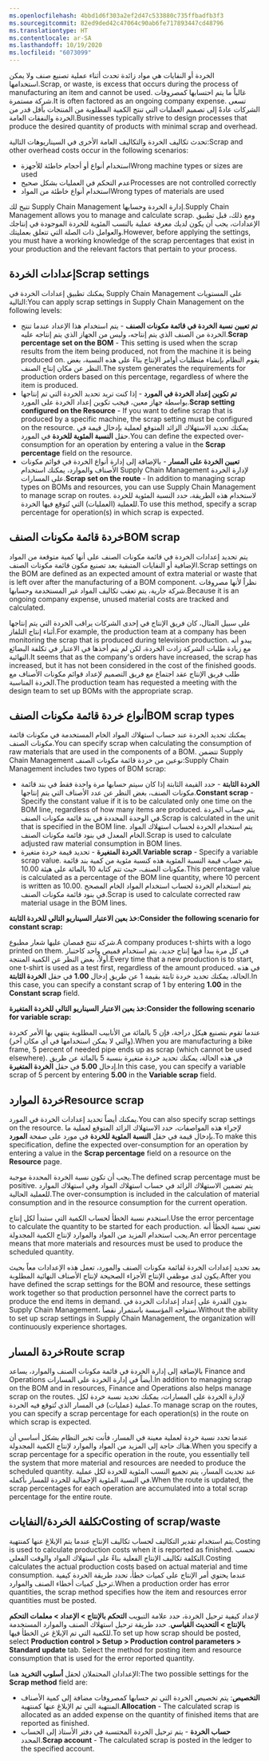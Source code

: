 ```yaml
---
ms.openlocfilehash: 4bbd1d6f303a2ef2d47c533880c735ffbadfb3f3
ms.sourcegitcommit: 82ed9ded42c47064c90ab6fe717893447cd48796
ms.translationtype: HT
ms.contentlocale: ar-SA
ms.lasthandoff: 10/19/2020
ms.locfileid: "6073099"
---
```

<span data-ttu-id="a05ac-101">الخردة أو النفايات هي مواد زائدة تحدث أثناء عملية تصنيع صنف ولا يمكن استخدامها.</span><span class="sxs-lookup"><span data-stu-id="a05ac-101">Scrap, or waste, is excess that occurs during the process of manufacturing an item and cannot be used.</span></span> <span data-ttu-id="a05ac-102">غالباً ما يتم احتسابها كمصروفات شركة مستمرة.</span><span class="sxs-lookup"><span data-stu-id="a05ac-102">It is often factored as an ongoing company expense.</span></span> <span data-ttu-id="a05ac-103">تسعى الشركات عادةً إلى تصميم العمليات التي تنتج الكمية المطلوبة من المنتجات بأقل قدر من الخردة والنفقات العامة.</span><span class="sxs-lookup"><span data-stu-id="a05ac-103">Businesses typically strive to design processes that produce the desired quantity of products with minimal scrap and overhead.</span></span>

<span data-ttu-id="a05ac-104">تحدث تكاليف الخردة والتكاليف العامة الأخرى في السيناريوهات التالية:</span><span class="sxs-lookup"><span data-stu-id="a05ac-104">Scrap and other overhead costs occur in the following scenarios:</span></span>

-   <span data-ttu-id="a05ac-105">استخدام أنواع أو أحجام خاطئة للأجهزة</span><span class="sxs-lookup"><span data-stu-id="a05ac-105">Wrong machine types or sizes are used</span></span>
-   <span data-ttu-id="a05ac-106">عدم التحكم في العمليات بشكل صحيح</span><span class="sxs-lookup"><span data-stu-id="a05ac-106">Processes are not controlled correctly</span></span>
-   <span data-ttu-id="a05ac-107">استخدام أنواع خاطئة من المواد</span><span class="sxs-lookup"><span data-stu-id="a05ac-107">Wrong types of materials are used</span></span>

<span data-ttu-id="a05ac-108">تتيح لك Supply Chain Management إدارة الخردة وحسابها.</span><span class="sxs-lookup"><span data-stu-id="a05ac-108">Supply Chain Management allows you to manage and calculate scrap.</span></span> <span data-ttu-id="a05ac-109">ومع ذلك، قبل تطبيق الإعدادات، يجب أن يكون لديك معرفة عملية بالنسب المئوية للخردة الموجودة في إنتاجك والعوامل ذات الصلة التي تتعلق بعمليتك.</span><span class="sxs-lookup"><span data-stu-id="a05ac-109">However, before applying the settings, you must have a working knowledge of the scrap percentages that exist in your production and the relevant factors that pertain to your process.</span></span>

## <a name="scrap-settings"></a><span data-ttu-id="a05ac-110">إعدادات الخردة</span><span class="sxs-lookup"><span data-stu-id="a05ac-110">Scrap settings</span></span> 

<span data-ttu-id="a05ac-111">يمكنك تطبيق إعدادات الخردة في Supply Chain Management على المستويات التالية:</span><span class="sxs-lookup"><span data-stu-id="a05ac-111">You can apply scrap settings in Supply Chain Management on the following levels:</span></span>

-   <span data-ttu-id="a05ac-112">**تم تعيين نسبة الخردة في قائمة مكونات الصنف** - يتم استخدام هذا الإعداد عندما تنتج الخردة من الصنف الذي يتم إنتاجه، وليس من الجهاز الذي يتم إنتاجه عليه.</span><span class="sxs-lookup"><span data-stu-id="a05ac-112">**Scrap percentage set on the BOM** - This setting is used when the scrap results from the item being produced, not from the machine it is being produced on.</span></span> <span data-ttu-id="a05ac-113">يقوم النظام بإنشاء متطلبات أوامر الإنتاج بناءً على هذه النسبة، بغض النظر عن مكان إنتاج الصنف.</span><span class="sxs-lookup"><span data-stu-id="a05ac-113">The system generates the requirements for production orders based on this percentage, regardless of where the item is produced.</span></span>
-   <span data-ttu-id="a05ac-114">**تم تكوين إعداد الخردة في المورد** - إذا كنت تريد تحديد الخردة التي تم إنتاجها بواسطة جهاز معين، فيجب تكوين إعداد الخردة على المورد.</span><span class="sxs-lookup"><span data-stu-id="a05ac-114">**Scrap setting configured on the Resource** - If you want to define scrap that is produced by a specific machine, the scrap setting must be configured on the resource.</span></span> <span data-ttu-id="a05ac-115">يمكنك تحديد الاستهلاك الزائد المتوقع لعملية بإدخال قيمة في حقل **النسبة المئوية للخردة** في المورد.</span><span class="sxs-lookup"><span data-stu-id="a05ac-115">You can define the expected over-consumption for an operation by entering a value in the **Scrap percentage** field on the resource.</span></span>
-   <span data-ttu-id="a05ac-116">**تعيين الخردة على المسار** - بالإضافة إلى إدارة أنواع الخردة في قوائم مكونات الأصناف والموارد، يمكنك استخدام Supply Chain Management لإدارة الخردة على المسارات.</span><span class="sxs-lookup"><span data-stu-id="a05ac-116">**Scrap set on the route** - In addition to managing scrap types on BOMs and resources, you can use Supply Chain Management to manage scrap on routes.</span></span> <span data-ttu-id="a05ac-117">لاستخدام هذه الطريقة، حدد النسبة المئوية للخردة للعملية (العمليات) التي تُتوقع فيها الخردة.</span><span class="sxs-lookup"><span data-stu-id="a05ac-117">To use this method, specify a scrap percentage for operation(s) in which scrap is expected.</span></span>

## <a name="bom-scrap"></a><span data-ttu-id="a05ac-118">خردة قائمة مكونات الصنف</span><span class="sxs-lookup"><span data-stu-id="a05ac-118">BOM scrap</span></span> 

<span data-ttu-id="a05ac-119">يتم تحديد إعدادات الخردة في قائمة مكونات الصنف على أنها كمية متوقعة من المواد الإضافية أو النفايات المتبقية بعد تصنيع مكون قائمة مكونات الصنف.</span><span class="sxs-lookup"><span data-stu-id="a05ac-119">Scrap settings on the BOM are defined as an expected amount of extra material or waste that is left over after the manufacturing of a BOM component.</span></span>
<span data-ttu-id="a05ac-120">نظراً لأنها مصروفات شركة جارية، يتم تعقب تكاليف المواد غير المستخدمة وحسابها.</span><span class="sxs-lookup"><span data-stu-id="a05ac-120">Because it is an ongoing company expense, unused material costs are tracked and calculated.</span></span>

<span data-ttu-id="a05ac-121">على سبيل المثال، كان فريق الإنتاج في إحدى الشركات يراقب الخردة التي يتم إنتاجها أثناء إنتاج التلفاز.</span><span class="sxs-lookup"><span data-stu-id="a05ac-121">For example, the production team at a company has been monitoring the scrap that is produced during television production.</span></span> <span data-ttu-id="a05ac-122">يبدو أنه مع زيادة طلبات الشركة زادت الخردة، لكن لم يتم أخذها في الاعتبار في تكلفة البضائع النهائية.</span><span class="sxs-lookup"><span data-stu-id="a05ac-122">It seems that as the company's orders have increased, the scrap has increased, but it has not been considered in the cost of the finished goods.</span></span> <span data-ttu-id="a05ac-123">طلب فريق الإنتاج عقد اجتماع مع فريق التصميم لإعداد قوائم مكونات الأصناف مع الخردة المناسبة.</span><span class="sxs-lookup"><span data-stu-id="a05ac-123">The production team has requested a meeting with the design team to set up BOMs with the appropriate scrap.</span></span>

## <a name="bom-scrap-types"></a><span data-ttu-id="a05ac-124">أنواع خردة قائمة مكونات الصنف</span><span class="sxs-lookup"><span data-stu-id="a05ac-124">BOM scrap types</span></span> 

<span data-ttu-id="a05ac-125">يمكنك تحديد الخردة عند حساب استهلاك المواد الخام المستخدمة في مكونات قائمة مكونات الصنف.</span><span class="sxs-lookup"><span data-stu-id="a05ac-125">You can specify scrap when calculating the consumption of raw materials that are used in the components of a BOM.</span></span> <span data-ttu-id="a05ac-126">تتضمن Supply Chain Management نوعين من خردة قائمة مكونات الصنف:</span><span class="sxs-lookup"><span data-stu-id="a05ac-126">Supply Chain Management includes two types of BOM scrap:</span></span>

-   <span data-ttu-id="a05ac-127">**الخردة الثابتة** - حدد القيمة الثابتة إذا كان سيتم حسابها مرة واحدة فقط في بند قائمة مكونات الصنف، بغض النظر عن عدد الأصناف التي يتم إنتاجها.</span><span class="sxs-lookup"><span data-stu-id="a05ac-127">**Constant scrap** - Specify the constant value if it is to be calculated only one time on the BOM line, regardless of how many items are produced.</span></span> <span data-ttu-id="a05ac-128">يتم حساب الخردة في الوحدة المحددة في بند قائمة مكونات الصنف.</span><span class="sxs-lookup"><span data-stu-id="a05ac-128">Scrap is calculated in the unit that is specified in the BOM line.</span></span> <span data-ttu-id="a05ac-129">يتم استخدام الخردة لحساب استهلاك المواد الخام المعدل في بنود قائمة مكونات الصنف.</span><span class="sxs-lookup"><span data-stu-id="a05ac-129">Scrap is used to calculate adjusted raw material consumption in BOM lines.</span></span>
-   <span data-ttu-id="a05ac-130">**الخردة المتغيرة** - تحديد قيمة خردة متغيرة.</span><span class="sxs-lookup"><span data-stu-id="a05ac-130">**Variable scrap** - Specify a variable scrap value.</span></span> <span data-ttu-id="a05ac-131">يتم حساب قيمة النسبة المئوية هذه كنسبة مئوية من كمية بند قائمة مكونات الصنف، حيث تتم كتابة 10 بالمائة على هيئة 10.00.</span><span class="sxs-lookup"><span data-stu-id="a05ac-131">This percentage value is calculated as a percentage of the BOM line quantity, where 10 percent is written as 10.00.</span></span> <span data-ttu-id="a05ac-132">يتم استخدام الخردة لحساب استخدام المواد الخام المصحح في بنود قائمة مكونات الصنف.</span><span class="sxs-lookup"><span data-stu-id="a05ac-132">Scrap is used to calculate corrected raw material usage in the BOM lines.</span></span>

<span data-ttu-id="a05ac-133">**خذ بعين الاعتبار السيناريو التالي للخردة الثابتة:**</span><span class="sxs-lookup"><span data-stu-id="a05ac-133">**Consider the following scenario for constant scrap:**</span></span>

<span data-ttu-id="a05ac-134">شركة تنتج قمصان عليها شعار مطبوع.</span><span class="sxs-lookup"><span data-stu-id="a05ac-134">A company produces t-shirts with a logo printed on them.</span></span> <span data-ttu-id="a05ac-135">في كل مرة يبدأ فيها إنتاج جديد، يتم استخدام قميص واحد كاختبار أولاً، بغض النظر عن الكمية المنتجة.</span><span class="sxs-lookup"><span data-stu-id="a05ac-135">Every time that a new production is to start, one t-shirt is used as a test first, regardless of the amount produced.</span></span> <span data-ttu-id="a05ac-136">في هذه الحالة، يمكنك تحديد خردة ثابتة بقيمة 1 عن طريق إدخال **1.00** في حقل **الخردة الثابتة**.</span><span class="sxs-lookup"><span data-stu-id="a05ac-136">In this case, you can specify a constant scrap of 1 by entering **1.00** in the **Constant scrap** field.</span></span>

<span data-ttu-id="a05ac-137">**خذ بعين الاعتبار السيناريو التالي للخردة المتغيرة:**</span><span class="sxs-lookup"><span data-stu-id="a05ac-137">**Consider the following scenario for variable scrap:**</span></span>

<span data-ttu-id="a05ac-138">عندما تقوم بتصنيع هيكل دراجة، فإن 5 بالمائة من الأنابيب المطلوبة ينتهي بها الأمر كخردة (والتي لا يمكن استخدامها في أي مكان آخر).</span><span class="sxs-lookup"><span data-stu-id="a05ac-138">When you are manufacturing a bike frame, 5 percent of needed pipe ends up as scrap (which cannot be used elsewhere).</span></span> <span data-ttu-id="a05ac-139">في هذه الحالة، يمكنك تحديد خردة متغيرة بنسبة 5 بالمائة عن طريق إدخال **5.00** في حقل **الخردة المتغيرة**.</span><span class="sxs-lookup"><span data-stu-id="a05ac-139">In this case, you can specify a variable scrap of 5 percent by entering **5.00** in the **Variable scrap** field.</span></span>

## <a name="resource-scrap"></a><span data-ttu-id="a05ac-140">خردة الموارد</span><span class="sxs-lookup"><span data-stu-id="a05ac-140">Resource scrap</span></span> 

<span data-ttu-id="a05ac-141">يمكنك أيضاً تحديد إعدادات الخردة في المورد.</span><span class="sxs-lookup"><span data-stu-id="a05ac-141">You can also specify scrap settings on the resource.</span></span> <span data-ttu-id="a05ac-142">لإجراء هذه المواصفات، حدد الاستهلاك الزائد المتوقع لعملية ما بإدخال قيمة في حقل **النسبة المئوية للخردة** في مورد على صفحة **المورد**.</span><span class="sxs-lookup"><span data-stu-id="a05ac-142">To make this specification, define the expected over-consumption for an operation by entering a value in the **Scrap percentage** field on a resource on the **Resource** page.</span></span>

<span data-ttu-id="a05ac-143">يجب أن تكون نسبة الخردة المحددة موجبة.</span><span class="sxs-lookup"><span data-stu-id="a05ac-143">The defined scrap percentage must be positive.</span></span> <span data-ttu-id="a05ac-144">يتم تضمين الاستهلاك الزائد في حساب استهلاك المواد وفي استهلاك الموارد للعملية الحالية.</span><span class="sxs-lookup"><span data-stu-id="a05ac-144">The over-consumption is included in the calculation of material consumption and in the resource consumption for the current operation.</span></span>

<span data-ttu-id="a05ac-145">استخدم نسبة الخطأ لحساب الكمية التي ستبدأ لكل إنتاج.</span><span class="sxs-lookup"><span data-stu-id="a05ac-145">Use the error percentage to calculate the quantity to be started for each production.</span></span> <span data-ttu-id="a05ac-146">تعني نسبة الخطأ أنه يجب استخدام المزيد من المواد والموارد لإنتاج الكمية المجدولة.</span><span class="sxs-lookup"><span data-stu-id="a05ac-146">An error percentage means that more materials and resources must be used to produce the scheduled quantity.</span></span>

<span data-ttu-id="a05ac-147">بعد تحديد إعدادات الخردة لقائمة مكونات الصنف والمورد، تعمل هذه الإعدادات معاً بحيث يكون لدى موظفي الإنتاج الأجزاء الصحيحة لإنتاج الأصناف النهائية المطلوبة.</span><span class="sxs-lookup"><span data-stu-id="a05ac-147">After you have defined the scrap settings for the BOM and resource, these settings work together so that production personnel have the correct parts to produce the end items in demand.</span></span> <span data-ttu-id="a05ac-148">بدون القدرة على إعداد إعدادات الخردة في Supply Chain Management، ستواجه المؤسسة باستمرار نقصاً.</span><span class="sxs-lookup"><span data-stu-id="a05ac-148">Without the ability to set up scrap settings in Supply Chain Management, the organization will continuously experience shortages.</span></span>

## <a name="route-scrap"></a><span data-ttu-id="a05ac-149">خردة المسار</span><span class="sxs-lookup"><span data-stu-id="a05ac-149">Route scrap</span></span> 

<span data-ttu-id="a05ac-150">بالإضافة إلى إدارة الخردة في قائمة مكونات الصنف والموارد، يساعد Finance and Operations أيضاً في إدارة الخردة على المسارات.</span><span class="sxs-lookup"><span data-stu-id="a05ac-150">In addition to managing scrap on the BOM and in resources, Finance and Operations also helps manage scrap on the routes.</span></span> <span data-ttu-id="a05ac-151">لإدارة الخردة على المسارات، يمكنك تحديد نسبة خردة لكل عملية (عمليات) في المسار الذي تُتوقع فيه الخردة.</span><span class="sxs-lookup"><span data-stu-id="a05ac-151">To manage scrap on the routes, you can specify a scrap percentage for each operation(s) in the route on which scrap is expected.</span></span>

<span data-ttu-id="a05ac-152">عندما تحدد نسبة خردة لعملية معينة في المسار، فأنت تخبر النظام بشكل أساسي أن هناك حاجة إلى المزيد من المواد والموارد لإنتاج الكمية المجدولة.</span><span class="sxs-lookup"><span data-stu-id="a05ac-152">When you specify a scrap percentage for a specific operation in the route, you essentially tell the system that more material and resources are needed to produce the scheduled quantity.</span></span> <span data-ttu-id="a05ac-153">عند تحديث المسار، يتم تجميع النسب المئوية للخردة لكل عملية في النسبة المئوية الإجمالية للخردة للمسار بأكمله.</span><span class="sxs-lookup"><span data-stu-id="a05ac-153">When the route is updated, the scrap percentages for each operation are accumulated into a total scrap percentage for the entire route.</span></span>

## <a name="costing-of-scrapwaste"></a><span data-ttu-id="a05ac-154">تكلفة الخردة/النفايات</span><span class="sxs-lookup"><span data-stu-id="a05ac-154">Costing of scrap/waste</span></span> 

<span data-ttu-id="a05ac-155">يتم استخدام تقدير التكاليف لحساب تكاليف الإنتاج عندما يتم الإبلاغ عنها كمنتهية.</span><span class="sxs-lookup"><span data-stu-id="a05ac-155">Costing is used to calculate production costs when it is reported as finished.</span></span> <span data-ttu-id="a05ac-156">تحسب التكلفة تكاليف الإنتاج الفعلية بناءً على استهلاك المواد والوقت الفعلي.</span><span class="sxs-lookup"><span data-stu-id="a05ac-156">Costing calculates the actual production costs based on actual material and time consumption.</span></span> <span data-ttu-id="a05ac-157">عندما يحتوي أمر الإنتاج على كميات خطأ، تحدد طريقة الخردة كيفية ترحيل كميات أخطاء الصنف والموارد.</span><span class="sxs-lookup"><span data-stu-id="a05ac-157">When a production order has error quantities, the scrap method specifies how the item and resources error quantities must be posted.</span></span>

<span data-ttu-id="a05ac-158">لإعداد كيفية ترحيل الخردة، حدد علامة التبويب **التحكم بالإنتاج > الإعداد > معلمات التحكم بالإنتاج > التحديث القياسي**. حدد طريقة ترحيل استهلاك الصنف والموارد المستخدمة للكمية التي تم الإبلاغ عن الخطأ فيها.</span><span class="sxs-lookup"><span data-stu-id="a05ac-158">To set up how scrap should be posted, select **Production control > Setup > Production control parameters > Standard update** tab. Select the method for posting item and resource consumption that is used for the error reported quantity.</span></span>

<span data-ttu-id="a05ac-159">الإعدادان المحتملان لحقل **أسلوب التخريد** هما:</span><span class="sxs-lookup"><span data-stu-id="a05ac-159">The two possible settings for the **Scrap method** field are:</span></span>

-   <span data-ttu-id="a05ac-160">**التخصيص**: يتم تخصيص الخردة التي تم حسابها كمصروفات مضافة إلى كمية الأصناف المنتهية التي تم الإبلاغ عنها كمنتهية.</span><span class="sxs-lookup"><span data-stu-id="a05ac-160">**Allocation** - The calculated scrap is allocated as an added expense on the quantity of finished items that are reported as finished.</span></span>
-   <span data-ttu-id="a05ac-161">**حساب الخردة** - يتم ترحيل الخردة المحتسبة في دفتر الأستاذ إلى الحساب المحدد.</span><span class="sxs-lookup"><span data-stu-id="a05ac-161">**Scrap account** - The calculated scrap is posted in the ledger to the specified account.</span></span>
